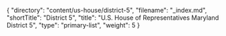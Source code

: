 {
  "directory": "content/us-house/district-5",
  "filename": "_index.md",
  "shortTitle": "District 5",
  "title": "U.S. House of Representatives Maryland District 5",
  "type": "primary-list",
  "weight": 5
}
